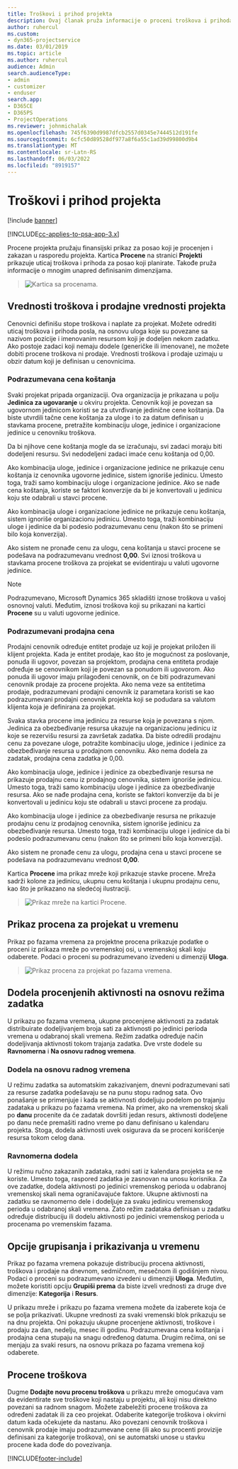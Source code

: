 ```yaml
---
title: Troškovi i prihod projekta
description: Ovaj članak pruža informacije o proceni troškova i prihoda projekta.
author: ruhercul
ms.custom:
- dyn365-projectservice
ms.date: 03/01/2019
ms.topic: article
ms.author: ruhercul
audience: Admin
search.audienceType:
- admin
- customizer
- enduser
search.app:
- D365CE
- D365PS
- ProjectOperations
ms.reviewer: johnmichalak
ms.openlocfilehash: 745f6390d9987dfcb2557d0345e7444512d191fe
ms.sourcegitcommit: 6cfc50d89528df977a8f6a55c1ad39d99800d9b4
ms.translationtype: MT
ms.contentlocale: sr-Latn-RS
ms.lasthandoff: 06/03/2022
ms.locfileid: "8919157"
---
```

# <a name="project-costs-and-revenue"></a>Troškovi i prihod projekta

[!include [banner](../includes/psa-now-project-operations.md)]

[!INCLUDE[cc-applies-to-psa-app-3.x](../includes/cc-applies-to-psa-app-3x.md)]

Procene projekta pružaju finansijski prikaz za posao koji je procenjen i zakazan u rasporedu projekta. Kartica **Procene** na stranici **Projekti** prikazuje uticaj troškova i prihoda za posao koji planirate. Takođe pruža informacije o mnogim unapred definisanim dimenzijama. 

> ![Kartica sa procenama.](media/project-5.png)

## <a name="cost-and-sales-values-of-the-project"></a>Vrednosti troškova i prodajne vrednosti projekta

Cenovnici definišu stope troškova i naplate za projekat. Možete odrediti uticaj troškova i prihoda posla, na osnovu uloga koje su povezane sa nazivom pozicije i imenovanim resursom koji je dodeljen nekom zadatku. Ako postoje zadaci koji nemaju dodele (generičke ili imenovane), ne možete dobiti procene troškova ni prodaje. Vrednosti troškova i prodaje uzimaju u obzir datum koji je definisan u cenovnicima.

### <a name="default-cost-price"></a>Podrazumevana cena koštanja  

Svaki projekat pripada organizaciji. Ova organizacija je prikazana u polju **Jedinica za ugovaranje** u okviru projekta. Cenovnik koji je povezan sa ugovornom jedinicom koristi se za utvrđivanje jedinične cene koštanja. Da biste utvrdili tačne cene koštanja za uloge i to za datum definisan u stavkama procene, pretražite kombinaciju uloge, jedinice i organizacione jedinice u cenovniku troškova. 

Da bi njihove cene koštanja mogle da se izračunaju, svi zadaci moraju biti dodeljeni resursu. Svi nedodeljeni zadaci imaće cenu koštanja od 0,00.

Ako kombinacija uloge, jedinice i organizacione jedinice ne prikazuje cenu koštanja iz cenovnika ugovorne jedinice, sistem ignoriše jedinicu. Umesto toga, traži samo kombinaciju uloge i organizacione jedinice. Ako se nađe cena koštanja, koriste se faktori konverzije da bi je konvertovali u jedinicu koju ste odabrali u stavci procene.

Ako kombinacija uloge i organizacione jedinice ne prikazuje cenu koštanja, sistem ignoriše organizacionu jedinicu. Umesto toga, traži kombinaciju uloge i jedinice da bi podesio podrazumevanu cenu (nakon što se primeni bilo koja konverzija).

Ako sistem ne pronađe cenu za ulogu, cena koštanja u stavci procene se podešava na podrazumevanu vrednost **0,00**. Svi iznosi troškova u stavkama procene troškova za projekat se evidentiraju u valuti ugovorne jedinice.

> [!NOTE]
> Podrazumevano, Microsoft Dynamics 365 skladišti iznose troškova u vašoj osnovnoj valuti. Međutim, iznosi troškova koji su prikazani na kartici **Procene** su u valuti ugovorne jedinice.  

### <a name="default-sales-price"></a>Podrazumevani prodajna cena 

Prodajni cenovnik određuje entitet prodaje uz koji je projekat priložen ili klijent projekta. Kada je entitet prodaje, kao što je mogućnost za poslovanje, ponuda ili ugovor, povezan sa projektom, prodajna cena entiteta prodaje određuje se cenovnikom koji je povezan sa ponudom ili ugovorom. Ako ponuda ili ugovor imaju prilagođeni cenovnik, on će biti podrazumevani cenovnik prodaje za procene projekta. Ako nema veze sa entitetima prodaje, podrazumevani prodajni cenovnik iz parametara koristi se kao podrazumevani prodajni cenovnik projekta koji se podudara sa valutom klijenta koja je definirana za projekat.

Svaka stavka procene ima jedinicu za resurse koja je povezana s njom. Jedinica za obezbeđivanje resursa ukazuje na organizacionu jedinicu iz koje se rezervišu resursi za završetak zadatka. Da biste odredili prodajnu cenu za povezane uloge, potražite kombinaciju uloge, jedinice i jedinice za obezbeđivanje resursa u prodajnom cenovniku. Ako nema dodela za zadatak, prodajna cena zadatka je 0,00.

Ako kombinacija uloge, jedinice i jedinice za obezbeđivanje resursa ne prikazuje prodajnu cenu iz prodajnog cenovnika, sistem ignoriše jedinicu. Umesto toga, traži samo kombinaciju uloge i jedinice za obezbeđivanje resursa. Ako se nađe prodajna cena, koriste se faktori konverzije da bi je konvertovali u jedinicu koju ste odabrali u stavci procene za prodaju. 

Ako kombinacija uloge i jedinice za obezbeđivanje resursa ne prikazuje prodajnu cenu iz prodajnog cenovnika, sistem ignoriše jedinicu za obezbeđivanje resursa. Umesto toga, traži kombinaciju uloge i jedinice da bi podesio podrazumevanu cenu (nakon što se primeni bilo koja konverzija).

Ako sistem ne pronađe cenu za ulogu, prodajna cena u stavci procene se podešava na podrazumevanu vrednost **0,00**.

Kartica **Procene** ima prikaz mreže koji prikazuje stavke procene. Mreža sadrži kolone za jedinicu, ukupnu cenu koštanja i ukupnu prodajnu cenu, kao što je prikazano na sledećoj ilustraciji. 

> ![Prikaz mreže na kartici Procene.](media/project-6.png)

## <a name="time-phased-view-of-project-estimates"></a>Prikaz procena za projekat u vremenu

Prikaz po fazama vremena za projektne procena prikazuje podatke o proceni iz prikaza mreže po vremenskoj osi, u vremenskoj skali koju odaberete. Podaci o proceni su podrazumevano izvedeni u dimenziji **Uloga**.

> ![Prikaz procena za projekat po fazama vremena.](media/project-7.png)

## <a name="allocating-estimated-effort-based-on-the-task-mode"></a>Dodela procenjenih aktivnosti na osnovu režima zadatka

U prikazu po fazama vremena, ukupne procenjene aktivnosti za zadatak distribuirate dodeljivanjem broja sati za aktivnosti po jedinici perioda vremena u odabranoj skali vremena. Režim zadatka određuje način dodeljivanja aktivnosti tokom trajanja zadatka. Dve vrste dodele su **Ravnomerna** i **Na osnovu radnog vremena**.

### <a name="work-hours-based-allocation"></a>Dodela na osnovu radnog vremena
 
U režimu zadatka sa automatskim zakazivanjem, dnevni podrazumevani sati za resurse zadatka podešavaju se na punu stopu radnog sata. Ovo ponašanje se primenjuje i kada se aktivnosti dodeljuju podelom po trajanju zadataka u prikazu po fazama vremena. Na primer, ako na vremenskoj skali po **danu** procenite da će zadatak dovršiti jedan resurs, aktivnosti dodeljene po danu neće premašiti radno vreme po danu definisano u kalendaru projekta. Stoga, dodela aktivnosti uvek osigurava da se proceni korišćenje resursa tokom celog dana.

### <a name="even-allocation"></a>Ravnomerna dodela

U režimu ručno zakazanih zadataka, radni sati iz kalendara projekta se ne koriste. Umesto toga, raspored zadatka je zasnovan na unosu korisnika. Za ove zadatke, dodela aktivnosti po jedinici vremenskog perioda u odabranoj vremenskoj skali nema ograničavajuće faktore. Ukupne aktivnosti na zadatku se ravnomerno dele i dodeljuje za svaku jedinicu vremenskog perioda u odabranoj skali vremena. Zato režim zadataka definisan u zadatku određuje distribuciju ili dodelu aktivnosti po jedinici vremenskog perioda u procenama po vremenskim fazama.

## <a name="grouping-and-time-phasing-options"></a>Opcije grupisanja i prikazivanja u vremenu

Prikaz po fazama vremena pokazuje distribuciju procena aktivnosti, troškova i prodaje na dnevnom, sedmičnom, mesečnom ili godišnjem nivou. Podaci o proceni su podrazumevano izvedeni u dimenziji **Uloga**. Međutim, možete koristiti opciju **Grupiši prema** da biste izveli vrednosti za druge dve dimenzije: **Kategorija** i **Resurs**.

U prikazu mreže i prikazu po fazama vremena možete da izaberete koja će se polja prikazivati. Ukupne vrednosti za svaki vremenski blok prikazuju se na dnu projekta. Oni pokazuju ukupne procenjene aktivnosti, troškove i prodaju za dan, nedelju, mesec ili godinu. Podrazumevana cena koštanja i prodajna cena stupaju na snagu određenog datuma. Drugim rečima, oni se menjaju za svaki resurs, na osnovu prikaza po fazama vremena koji odaberete.

## <a name="expense-estimates"></a>Procene troškova

Dugme **Dodajte novu procenu troškova** u prikazu mreže omogućava vam da evidentirate sve troškove koji nastaju u projektu, ali koji nisu direktno povezani sa radnom snagom. Možete zabeležiti procene troškova za određeni zadatak ili za ceo projekat. Odaberite kategorije troškova i okvirni datum kada očekujete da nastanu. Ako povezani cenovnik troškova i cenovnik prodaje imaju podrazumevane cene (ili ako su procenti provizije definisani za kategorije troškova), oni se automatski unose u stavku procene kada dođe do povezivanja.


[!INCLUDE[footer-include](../includes/footer-banner.md)]
